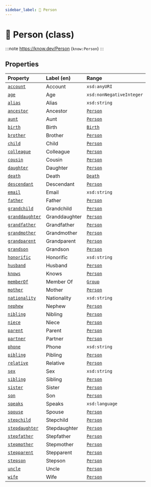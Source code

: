 ```yaml
---
sidebar_label: 🧑 Person
---
```


# 🧑 Person (class)

:::note
https://know.dev/Person
(`know:Person`)
:::

## Properties

| Property          | Label (en)     | Range                    |
| :---------------- | :------------- | :----------------------- |
| [`account`]       | Account        | `xsd:anyURI`             |
| [`age`]           | Age            | `xsd:nonNegativeInteger` |
| [`alias`]         | Alias          | `xsd:string`             |
| [`ancestor`]      | Ancestor       | [`Person`]               |
| [`aunt`]          | Aunt           | [`Person`]               |
| [`birth`]         | Birth          | [`Birth`]                |
| [`brother`]       | Brother        | [`Person`]               |
| [`child`]         | Child          | [`Person`]               |
| [`colleague`]     | Colleague      | [`Person`]               |
| [`cousin`]        | Cousin         | [`Person`]               |
| [`daughter`]      | Daughter       | [`Person`]               |
| [`death`]         | Death          | [`Death`]                |
| [`descendant`]    | Descendant     | [`Person`]               |
| [`email`]         | Email          | `xsd:string`             |
| [`father`]        | Father         | [`Person`]               |
| [`grandchild`]    | Grandchild     | [`Person`]               |
| [`granddaughter`] | Granddaughter  | [`Person`]               |
| [`grandfather`]   | Grandfather    | [`Person`]               |
| [`grandmother`]   | Grandmother    | [`Person`]               |
| [`grandparent`]   | Grandparent    | [`Person`]               |
| [`grandson`]      | Grandson       | [`Person`]               |
| [`honorific`]     | Honorific      | `xsd:string`             |
| [`husband`]       | Husband        | [`Person`]               |
| [`knows`]         | Knows          | [`Person`]               |
| [`memberOf`]      | Member Of      | [`Group`]                |
| [`mother`]        | Mother         | [`Person`]               |
| [`nationality`]   | Nationality    | `xsd:string`             |
| [`nephew`]        | Nephew         | [`Person`]               |
| [`nibling`]       | Nibling        | [`Person`]               |
| [`niece`]         | Niece          | [`Person`]               |
| [`parent`]        | Parent         | [`Person`]               |
| [`partner`]       | Partner        | [`Person`]               |
| [`phone`]         | Phone          | `xsd:string`             |
| [`pibling`]       | Pibling        | [`Person`]               |
| [`relative`]      | Relative       | [`Person`]               |
| [`sex`]           | Sex            | `xsd:string`             |
| [`sibling`]       | Sibling        | [`Person`]               |
| [`sister`]        | Sister         | [`Person`]               |
| [`son`]           | Son            | [`Person`]               |
| [`speaks`]        | Speaks         | `xsd:language`           |
| [`spouse`]        | Spouse         | [`Person`]               |
| [`stepchild`]     | Stepchild      | [`Person`]               |
| [`stepdaughter`]  | Stepdaughter   | [`Person`]               |
| [`stepfather`]    | Stepfather     | [`Person`]               |
| [`stepmother`]    | Stepmother     | [`Person`]               |
| [`stepparent`]    | Stepparent     | [`Person`]               |
| [`stepson`]       | Stepson        | [`Person`]               |
| [`uncle`]         | Uncle          | [`Person`]               |
| [`wife`]          | Wife           | [`Person`]               |

[`Birth`]: /Birth
[`Death`]: /Death
[`Group`]: /Group
[`Person`]: /Person
[`account`]: /account
[`age`]: /age
[`alias`]: /alias
[`ancestor`]: /ancestor
[`aunt`]: /aunt
[`birth`]: /birth
[`brother`]: /brother
[`child`]: /child
[`colleague`]: /colleague
[`cousin`]: /cousin
[`daughter`]: /daughter
[`death`]: /death
[`descendant`]: /descendant
[`email`]: /email
[`father`]: /father
[`grandchild`]: /grandchild
[`granddaughter`]: /granddaughter
[`grandfather`]: /grandfather
[`grandmother`]: /grandmother
[`grandparent`]: /grandparent
[`grandson`]: /grandson
[`honorific`]: /honorific
[`husband`]: /husband
[`knows`]: /knows
[`memberOf`]: /memberOf
[`mother`]: /mother
[`nationality`]: /nationality
[`nephew`]: /nephew
[`nibling`]: /nibling
[`niece`]: /niece
[`parent`]: /parent
[`partner`]: /partner
[`phone`]: /phone
[`pibling`]: /pibling
[`relative`]: /relative
[`sex`]: /sex
[`sibling`]: /sibling
[`sister`]: /sister
[`son`]: /son
[`speaks`]: /speaks
[`spouse`]: /spouse
[`stepchild`]: /stepchild
[`stepdaughter`]: /stepdaughter
[`stepfather`]: /stepfather
[`stepmother`]: /stepmother
[`stepparent`]: /stepparent
[`stepson`]: /stepson
[`uncle`]: /uncle
[`wife`]: /wife
